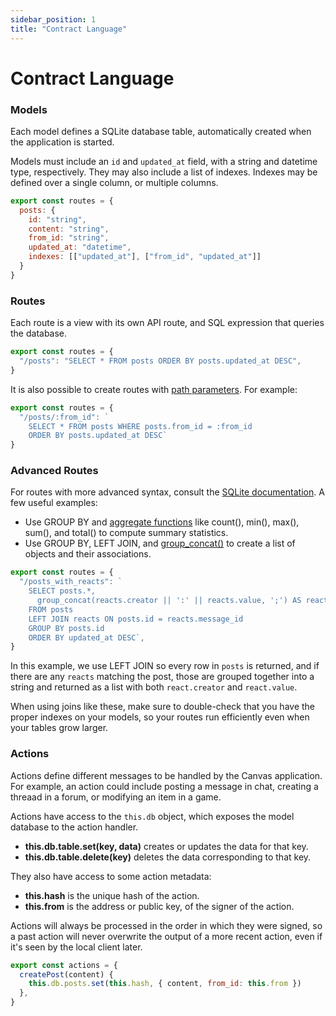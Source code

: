```yaml
---
sidebar_position: 1
title: "Contract Language"
---
```


# Contract Language


### Models

Each model defines a SQLite database table, automatically created when
the application is started.

Models must include an `id` and `updated_at` field, with a string and
datetime type, respectively. They may also include a list of
indexes. Indexes may be defined over a single column, or multiple columns.

```js
export const routes = {
  posts: {
    id: "string",
    content: "string",
    from_id: "string",
    updated_at: "datetime",
    indexes: [["updated_at"], ["from_id", "updated_at"]]
  }
}
```

### Routes

Each route is a view with its own API route, and SQL expression that
queries the database.

```js
export const routes = {
  "/posts": "SELECT * FROM posts ORDER BY posts.updated_at DESC",
}
```

It is also possible to create routes with
[path parameters](https://www.sqlite.org/lang_expr.html#parameters).
For example:

```js
export const routes = {
  "/posts/:from_id": `
    SELECT * FROM posts WHERE posts.from_id = :from_id
    ORDER BY posts.updated_at DESC`
}
```

### Advanced Routes

For routes with more advanced syntax, consult the
[SQLite documentation](https://www.sqlite.org/lang_expr.html). A few useful
examples:

* Use GROUP BY and [aggregate
  functions](https://www.sqlite.org/lang_aggfunc.html) like count(),
  min(), max(), sum(), and total() to compute summary statistics.
* Use GROUP BY, LEFT JOIN, and
  [group_concat()](https://www.sqlite.org/lang_aggfunc.html#group_concat)
  to create a list of objects and their associations.

```js
export const routes = {
  "/posts_with_reacts": `
    SELECT posts.*,
      group_concat(reacts.creator || ':' || reacts.value, ';') AS reacts
    FROM posts
    LEFT JOIN reacts ON posts.id = reacts.message_id
    GROUP BY posts.id
    ORDER BY updated_at DESC`,
}
```

In this example, we use LEFT JOIN so every row in `posts` is returned,
and if there are any `reacts` matching the post, those are grouped
together into a string and returned as a list with both
`react.creator` and `react.value`.

When using joins like these, make sure to double-check that you have
the proper indexes on your models, so your routes run efficiently even
when your tables grow larger.


### Actions

Actions define different messages to be handled by the Canvas application.
For example, an action could include posting a message in chat, creating a
threaad in a forum, or modifying an item in a game.

Actions have access to the `this.db` object, which exposes the model
database to the action handler.

* **this.db.table.set(key, data)** creates or updates the data for that key.
* **this.db.table.delete(key)** deletes the data corresponding to that key.

They also have access to some action metadata:

* **this.hash** is the unique hash of the action.
* **this.from** is the address or public key, of the signer of the action.

Actions will always be processed in the order in which they were signed, so
a past action will never overwrite the output of a more recent action, even
if it's seen by the local client later.

```js
export const actions = {
  createPost(content) {
    this.db.posts.set(this.hash, { content, from_id: this.from })
  },
}
```
